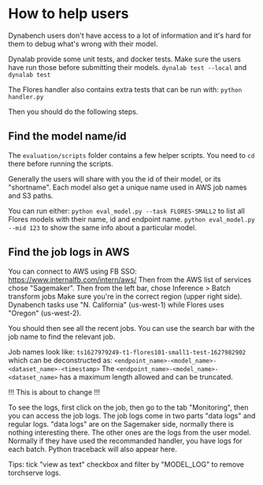 # How to help users

Dynabench users don't have access to a lot of information
and it's hard for them to debug what's wrong with their model.

Dynalab provide some unit tests, and docker tests.
Make sure the users have run those before submitting their models.
`dynalab test --local` and `dynalab test`

The Flores handler also contains extra tests that can be run with:
`python handler.py`

Then you should do the following steps.

## Find the model name/id

The `evaluation/scripts` folder contains a few helper scripts.
You need to `cd` there before running the scripts.

Generally the users will share with you the id of their model,
or its "shortname".
Each model also get a unique name used in AWS job names and S3 paths.

You can run either:
`python eval_model.py --task FLORES-SMALL2` to list all Flores models with their name, id and endpoint name.
`python eval_model.py --mid 123` to show the same info about a particular model.

## Find the job logs in AWS

You can connect to AWS using FB SSO: https://www.internalfb.com/intern/aws/
Then from the AWS list of services chose "Sagemaker".
Then from the left bar, chose Inference > Batch transform jobs
Make sure you're in the correct region (upper right side).
Dynabench tasks use "N. California" (us-west-1)
while Flores uses "Oregon" (us-west-2).

You should then see all the recent jobs.
You can use the search bar with the job name to find the relevant job.

Job names look like: `ts1627979249-t1-flores101-small1-test-1627982902`
which can be deconstructed as:
`<endpoint_name>-<model_name>-<dataset_name>-<timestamp>`
The `<endpoint_name>-<model_name>-<dataset_name>` has a maximum length
allowed and can be truncated.

!!! This is about to change !!!

To see the logs, first click on the job, then go to the tab "Monitoring",
then you can access the job logs.
The job logs come in two parts "data logs" and regular logs.
"data logs" are on the Sagemaker side, normally there is nothing interesting there.
The other ones are the logs from the user model.
Normally if they have used the recommanded handler,
you have logs for each batch.
Python traceback will also appear here.

Tips: tick "view as text" checkbox and filter by "MODEL_LOG" to remove torchserve logs.

